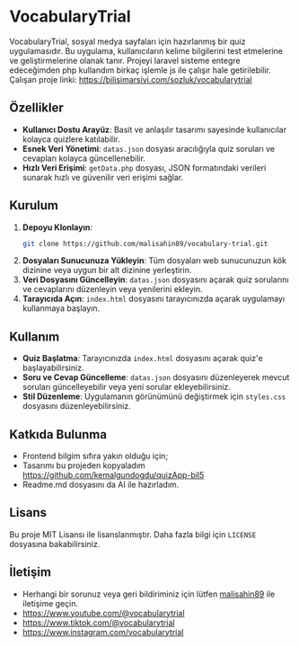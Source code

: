 
# VocabularyTrial

VocabularyTrial, sosyal medya sayfaları için hazırlanmış bir quiz uygulamasıdır. Bu uygulama, kullanıcıların kelime bilgilerini test etmelerine ve geliştirmelerine olanak tanır.
Projeyi laravel sisteme entegre edeceğimden php kullandım birkaç işlemle js ile çalışır hale getirilebilir.
Çalışan proje linki: https://bilisimarsivi.com/sozluk/vocabularytrial

## Özellikler

- **Kullanıcı Dostu Arayüz**: Basit ve anlaşılır tasarımı sayesinde kullanıcılar kolayca quizlere katılabilir.
- **Esnek Veri Yönetimi**: `datas.json` dosyası aracılığıyla quiz soruları ve cevapları kolayca güncellenebilir.
- **Hızlı Veri Erişimi**: `getData.php` dosyası, JSON formatındaki verileri sunarak hızlı ve güvenilir veri erişimi sağlar.

## Kurulum

1. **Depoyu Klonlayın**:
   ```bash
   git clone https://github.com/malisahin89/vocabulary-trial.git
   ```
2. **Dosyaları Sunucunuza Yükleyin**: Tüm dosyaları web sunucunuzun kök dizinine veya uygun bir alt dizinine yerleştirin.
3. **Veri Dosyasını Güncelleyin**: `datas.json` dosyasını açarak quiz sorularını ve cevaplarını düzenleyin veya yenilerini ekleyin.
4. **Tarayıcıda Açın**: `index.html` dosyasını tarayıcınızda açarak uygulamayı kullanmaya başlayın.

## Kullanım

- **Quiz Başlatma**: Tarayıcınızda `index.html` dosyasını açarak quiz'e başlayabilirsiniz.
- **Soru ve Cevap Güncelleme**: `datas.json` dosyasını düzenleyerek mevcut soruları güncelleyebilir veya yeni sorular ekleyebilirsiniz.
- **Stil Düzenleme**: Uygulamanın görünümünü değiştirmek için `styles.css` dosyasını düzenleyebilirsiniz.

## Katkıda Bulunma

- Frontend bilgim sıfıra yakın olduğu için;
- Tasarımı bu projeden kopyaladım https://github.com/kemalgundogdu/quizApp-bil5
- Readme.md dosyasını da AI ile hazırladım.

## Lisans

Bu proje MIT Lisansı ile lisanslanmıştır. Daha fazla bilgi için `LICENSE` dosyasına bakabilirsiniz.

## İletişim

- Herhangi bir sorunuz veya geri bildiriminiz için lütfen [malisahin89](https://github.com/malisahin89) ile iletişime geçin.
- https://www.youtube.com/@vocabularytrial
- https://www.tiktok.com/@vocabularytrial
- https://www.instagram.com/vocabularytrial
